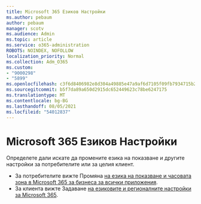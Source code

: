 ```yaml
---
title: Microsoft 365 Езиков Настройки
ms.author: pebaum
author: pebaum
manager: scotv
ms.audience: Admin
ms.topic: article
ms.service: o365-administration
ROBOTS: NOINDEX, NOFOLLOW
localization_priority: Normal
ms.collection: Adm_O365
ms.custom:
- "9000298"
- "5899"
ms.openlocfilehash: c3f6d8406982e8d304a49885e47a9af6d7105f09fb7934715b29777069d52726
ms.sourcegitcommit: b5f7da89a650d2915dc652449623c78be6247175
ms.translationtype: MT
ms.contentlocale: bg-BG
ms.lasthandoff: 08/05/2021
ms.locfileid: "54012837"
---
```

# <a name="microsoft-365-language-settings"></a>Microsoft 365 Езиков Настройки

Определете дали искате да промените езика на показване и другите настройки за потребителите или за целия клиент.

- За потребителите вижте Промяна [на езика на показване и часовата зона в Microsoft 365 за бизнеса за всички приложения](https://support.microsoft.com/office/6f238bff-5252-441e-b32b-655d5d85d15b).
- За клиента вижте Задаване [на езиковите и регионалните настройки за Microsoft 365](https://docs.microsoft.com/office365/troubleshoot/access-management/set-language-and-region).
